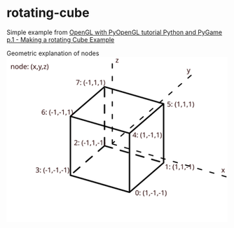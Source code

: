 # rotating-cube

Simple example from [OpenGL with PyOpenGL tutorial Python and PyGame p.1 - Making a rotating Cube Example](https://www.youtube.com/watch?v=R4n4NyDG2hI)

Geometric explanation of nodes ![](./cube_axes.svg)
